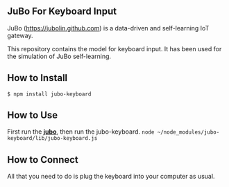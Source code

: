 JuBo For Keyboard Input
-------

JuBo (https://jubolin.github.com) is a data-driven and self-learning IoT gateway.

This repository contains the model for keyboard input.
It has been used for the simulation of JuBo self-learning.

## How to Install
`$ npm install jubo-keyboard`

## How to Use
First run the [**jubo**](https://github.com/jubolin/jubo), then run the jubo-keyboard.
`node ~/node_modules/jubo-keyboard/lib/jubo-keyboard.js`

## How to Connect
All that you need to do is plug the keyboard into your computer as usual.

